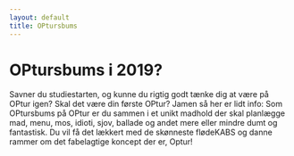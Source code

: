 ```yaml
---
layout: default
title: OPtursbums
---
```

<h1>OPtursbums i 2019?</h1>

<div id="poster-image" style="background-image: url('/static/img/hyttebums.jpg');">
</div>

<p>
	Savner du studiestarten, og kunne du rigtig godt tænke dig at være på OPtur igen? Skal det være din første OPtur?
	Jamen så her er lidt info: Som OPtursbums på OPtur er du sammen i et unikt madhold der skal planlægge mad, menu, mos, idioti, sjov, ballade og andet mere eller mindre dumt og fantastisk. Du vil få det lækkert med de skønneste flødeKABS og danne rammer om det fabelagtige koncept der er, Optur!
</p>
